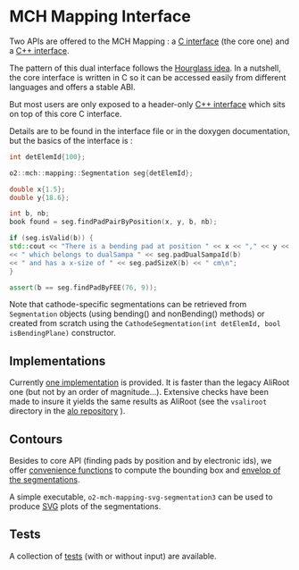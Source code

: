 <!-- doxy
\page refDetectorsMUONMCHMapping Mapping
* \subpage refDetectorsMUONMCHMappingImpl3 
* \subpage refDetectorsMUONMCHMappingtest
* \subpage refDetectorsMUONMCHMappingSegContour
* \subpage refDetectorsMUONMCHMappingFactory
/doxy -->

# MCH Mapping Interface

Two APIs are offered to the MCH Mapping :
a [C interface](Interface/include/MCHMappingInterface/SegmentationCInterface.h)
(the core one) and a [C++ interface](Interface/include/MCHMappingInterface/Segmentation.h).

The pattern of this dual interface follows the [Hourglass idea](https://github.com/CppCon/CppCon2014/tree/master/Presentations/Hourglass%20Interfaces%20for%20C%2B%2B%20APIs).
In a nutshell, the core interface is written in C so it can be accessed easily
from different languages and offers a stable ABI.

But most users are only exposed to a header-only [C++
interface](Interface/include/MCHMappingInterface/Segmentation.h) which sits on
top of this core C interface.

Details are to be found in the interface file or in the doxygen documentation,
but the basics of the interface is :

```c++
int detElemId{100};

o2::mch::mapping::Segmentation seg{detElemId};

double x{1.5};
double y{18.6};

int b, nb;
book found = seg.findPadPairByPosition(x, y, b, nb);

if (seg.isValid(b)) {
std::cout << "There is a bending pad at position " << x << "," << y << "\n"
<< " which belongs to dualSampa " << seg.padDualSampaId(b)
<< " and has a x-size of " << seg.padSizeX(b) << " cm\n";
}

assert(b == seg.findPadByFEE(76, 9));
```

Note that cathode-specific segmentations can be retrieved from `Segmentation`
objects (using bending() and nonBending() methods) or created from scratch
using the `CathodeSegmentation(int detElemId, bool isBendingPlane)` constructor.

## Implementations

Currently [one implementation](Impl3/README.md) is provided. It is faster than
the legacy AliRoot one (but not by an order of magnitude...). Extensive checks
have been made to insure it yields the same results as AliRoot (see the
`vsaliroot` directory in the [alo repository](https://github.com/mrrtf/alo) ).

## Contours

Besides to core API (finding pads by position and by electronic ids), we offer
[convenience functions](SegContour/README.md) to compute the bounding box and [envelop of the segmentations](SegContour/include/MCHMappingSegContour/SegmentationContours.h).

A simple executable, `o2-mch-mapping-svg-segmentation3` can be used to produce [SVG](https://developer.mozilla.org/en-US/docs/Web/SVG) plots
of the segmentations.

## Tests

A collection of [tests](test/README.md) (with or without input) are available.
